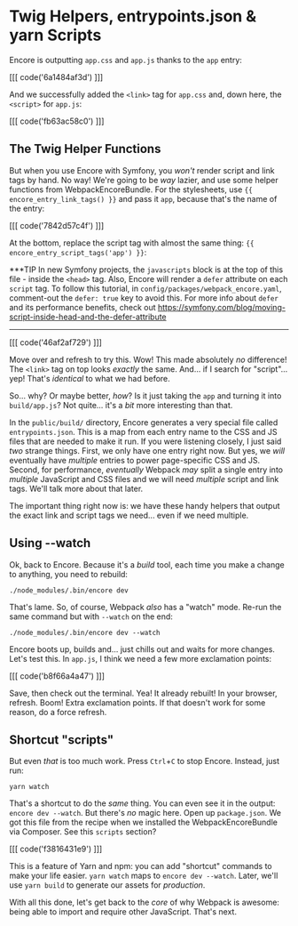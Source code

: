 # Twig Helpers, entrypoints.json & yarn Scripts

Encore is outputting `app.css` and `app.js` thanks to the `app` entry:

[[[ code('6a1484af3d') ]]]

And we successfully added the `<link>` tag for `app.css` and, down here, the `<script>`
for `app.js`:

[[[ code('fb63ac58c0') ]]]

## The Twig Helper Functions

But when you use Encore with Symfony, you *won't* render script and link tags by
hand. No way! We're going to be *way* lazier, and use some helper functions
from WebpackEncoreBundle. For the stylesheets, use `{{ encore_entry_link_tags() }}`
and pass it `app`, because that's the name of the entry:

[[[ code('7842d57c4f') ]]]

At the bottom, replace the script tag with almost the same thing:
`{{ encore_entry_script_tags('app') }}`:

***TIP
In new Symfony projects, the `javascripts` block is at the top of this file - inside the `<head>` tag.
Also, Encore will render a `defer` attribute on each `script` tag. To follow this tutorial, in
`config/packages/webpack_encore.yaml`, comment-out the `defer: true` key to avoid this.
For more info about `defer` and its performance benefits, check out
https://symfony.com/blog/moving-script-inside-head-and-the-defer-attribute
***

[[[ code('46af2af729') ]]]

Move over and refresh to try this. Wow! This made absolutely *no* difference!
The `<link>` tag on top looks *exactly* the same. And... if I search for
"script"... yep! That's *identical* to what we had before.

So... why? Or maybe better, *how*? Is it just taking the `app` and turning it
into `build/app.js`? Not quite... it's a *bit* more interesting than that.

In the `public/build/` directory, Encore generates a very special file called
`entrypoints.json`. This is a map from each entry name to the CSS and JS files
that are needed to make it run. If you were listening closely, I just said
*two* strange things. First, we only have one entry right now. But yes, we
*will* eventually have *multiple* entries to power page-specific CSS and JS.
Second, for performance, *eventually* Webpack *may* split a single entry into
*multiple* JavaScript and CSS files and we will need *multiple* script and link
tags. We'll talk more about that later.

The important thing right now is: we have these handy helpers that output the exact
link and script tags we need... even if we need multiple.

## Using --watch

Ok, back to Encore. Because it's a *build* tool, each time you make a change
to anything, you need to rebuild:

```terminal-silent
./node_modules/.bin/encore dev
```

That's lame. So, of course, Webpack *also* has a "watch" mode. Re-run the same
command but with `--watch` on the end:

```terminal-silent
./node_modules/.bin/encore dev --watch
```

Encore boots up, builds and... just chills out and waits for more changes. Let's
test this. In `app.js`, I think we need a few more exclamation points:

[[[ code('b8f66a4a47') ]]]

Save, then check out the terminal. Yea! It already rebuilt! In your browser,
refresh. Boom! Extra exclamation points. If that doesn't work for some reason,
do a force refresh.

## Shortcut "scripts"

But even *that* is too much work. Press `Ctrl`+`C` to stop Encore. Instead, just run:

```terminal
yarn watch
```

That's a shortcut to do the *same* thing. You can even see it in the output:
`encore dev --watch`. But there's *no* magic here. Open up `package.json`.
We got this file from the recipe when we installed the WebpackEncoreBundle via
Composer. See this `scripts` section?

[[[ code('f3816431e9') ]]]

This is a feature of Yarn and npm: you can add "shortcut" commands to make
your life easier. `yarn watch` maps to `encore dev --watch`. Later, we'll
use `yarn build` to generate our assets for *production*.

With all this done, let's get back to the *core* of why Webpack is awesome: being
able to import and require other JavaScript. That's next.
